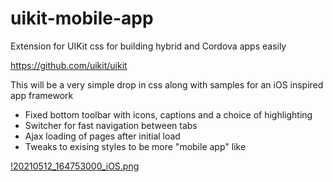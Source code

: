 # uikit-mobile-app
Extension for UIKit css for building hybrid and Cordova apps easily

https://github.com/uikit/uikit

This will be a very simple drop in css along with samples for an iOS inspired app framework

- Fixed bottom toolbar with icons, captions and a choice of highlighting
- Switcher for fast navigation between tabs
- Ajax loading of pages after initial load
- Tweaks to exising styles to be more "mobile app" like


[!20210512_164753000_iOS.png](20210512_164753000_iOS.png)
